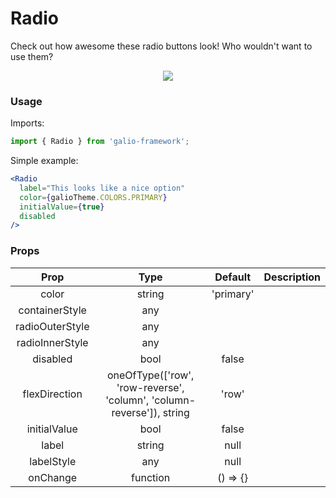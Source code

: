 # Radio

Check out how awesome these radio buttons look! Who wouldn't want to use them?

<p align="center">
  <img src="https://i.imgur.com/3J49DW9.png">
</p>

### Usage
Imports:
```js
import { Radio } from 'galio-framework';
```

Simple example:
```jsx
<Radio 
  label="This looks like a nice option"
  color={galioTheme.COLORS.PRIMARY}
  initialValue={true}
  disabled
/>
```

### Props

|       Prop      |                                  Type                                 |  Default  | Description |
|:---------------:|:---------------------------------------------------------------------:|:---------:|:-----------:|
|      color      |                                 string                                | 'primary' |             |
|  containerStyle |                                  any                                  |           |             |
| radioOuterStyle |                                  any                                  |           |             |
| radioInnerStyle |                                  any                                  |           |             |
|     disabled    |                                  bool                                 |   false   |             |
|  flexDirection  | oneOfType(['row', 'row-reverse', 'column', 'column-reverse']), string |   'row'   |             |
|   initialValue  |                                  bool                                 |   false   |             |
|      label      |                                 string                                |    null   |             |
|    labelStyle   |                                  any                                  |    null   |             |
|     onChange    |                                function                               |  () => {} |             |